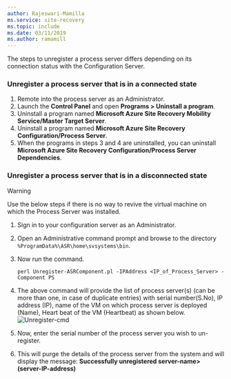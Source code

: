 ```yaml
---
author: Rajeswari-Mamilla
ms.service: site-recovery
ms.topic: include
ms.date: 03/11/2019
ms.author: ramamill
---
```

The steps to unregister a process server differs depending on its connection status with the Configuration Server.

### Unregister a process server that is in a connected state

1. Remote into the process server as an Administrator.
2. Launch the **Control Panel** and open **Programs > Uninstall a program**.
3. Uninstall a program named **Microsoft Azure Site Recovery Mobility Service/Master Target Server**.
4. Uninstall a program named **Microsoft Azure Site Recovery Configuration/Process Server**.
5. When the programs in steps 3 and 4 are uninstalled, you can uninstall **Microsoft Azure Site Recovery Configuration/Process Server Dependencies**.

### Unregister a process server that is in a disconnected state

> [!WARNING]
> Use the below steps if there is no way to revive the virtual machine on which the Process Server was installed.

1. Sign in to your configuration server as an Administrator.
2. Open an Administrative command prompt and browse to the directory `%ProgramData%\ASR\home\svsystems\bin`.
3. Now run the command.

    ```
    perl Unregister-ASRComponent.pl -IPAddress <IP_of_Process_Server> -Component PS
    ```
4. The above command will provide the list of process server(s) (can be more than one, in case of duplicate entries) with serial number(S.No), IP address (IP), name of the VM on which process server is deployed (Name), Heart beat of the VM (Heartbeat) as shown below.
    ![Unregister-cmd](media/site-recovery-vmware-unregister-process-server/Unregister-cmd.PNG)
5. Now, enter the serial number of the process server you wish to un-register.
6. This will purge the details of the process server from the system and will display the message: **Successfully unregistered server-name> (server-IP-address)**

